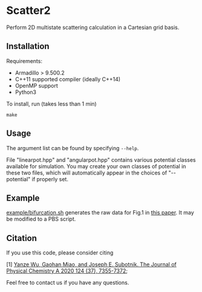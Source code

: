 

# Scatter2

Perform 2D multistate scattering calculation in a Cartesian grid basis.


## Installation

Requirements:
- Armadillo > 9.500.2
- C++11 supported compiler (ideally C++14)
- OpenMP support
- Python3

To install, run (takes less than 1 min)

    make

## Usage

The argument list can be found by specifying `--help`.

File "linearpot.hpp" and "angularpot.hpp" contains various potential classes available for simulation. You may create your own classes of potential in these two files, which will automatically appear in the choices of "--potential" if properly set.

## Example

[example/bifurcation.sh](example/bifurcation.sh) generates the raw data for Fig.1 in [this paper](https://arxiv.org/abs/2008.02443). It may be modified to a PBS script.

## Citation

If you use this code, please consider citing

[1] [Yanze Wu, Gaohan Miao, and Joseph E. Subotnik. The Journal of Physical Chemistry A 2020 124 (37), 7355-7372](http://dx.doi.org/10.1021/acs.jpca.0c04562);

Feel free to contact us if you have any questions.


